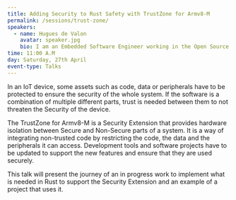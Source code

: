 ```yaml
---
title: Adding Security to Rust Safety with TrustZone for Armv8-M
permalink: /sessions/trust-zone/
speakers: 
  - name: Hugues de Valon
    avatar: speaker.jpg
    bio: I am an Embedded Software Engineer working in the Open Source Software department at Arm, Cambridge. I have been working during the last two years on embedded platforms and projects built around the Armv8-M architecture profile and using the TrustZone for Cortex-M security extension. I have recently discovered Rust and told myself that it would be great for Rust to be the second language that support the TrustZone-M extension!
time: 11:00 A.M
day: Saturday, 27th April
event-type: Talks
---
```


In an IoT device, some assets such as code, data or peripherals have to be protected to ensure the security of the whole system. If the software is a combination of multiple different parts, trust is needed between them to not threaten the Security of the device.

The TrustZone for Armv8-M is a Security Extension that provides hardware isolation between Secure and Non-Secure parts of a system. It is a way of integrating non-trusted code by restricting the code, the data and the peripherals it can access. Development tools and software projects have to be updated to support the new features and ensure that they are used securely.

This talk will present the journey of an in progress work to implement what is needed in Rust to support the Security Extension and an example of a project that uses it.
